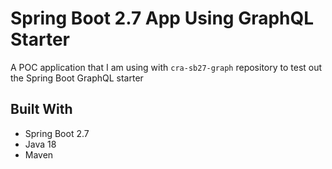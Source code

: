 # Spring Boot 2.7 App Using GraphQL Starter

A POC application that I am using with `cra-sb27-graph` repository to test out the Spring Boot GraphQL starter

## Built With

- Spring Boot 2.7
- Java 18
- Maven
